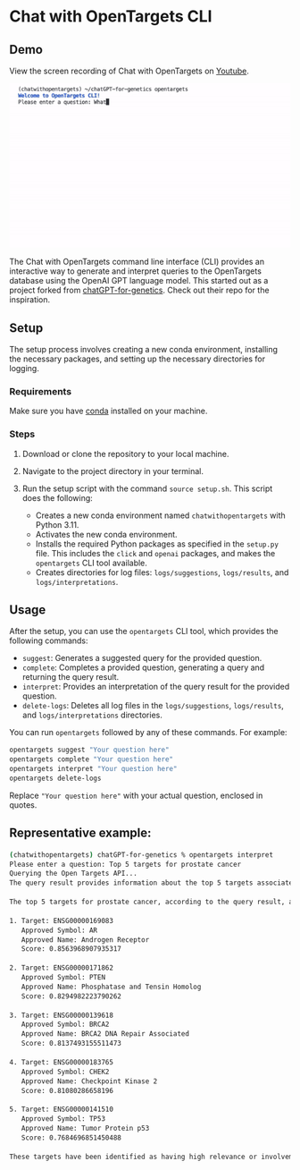 # Chat with OpenTargets CLI

## Demo

View the screen recording of Chat with OpenTargets on [Youtube](https://www.youtube.com/watch?v=kAf7GuBpOAU).

[![Screen Recording of Chat with OpenTargets](resources/chatwithopentargets.gif)](https://www.youtube.com/watch?v=kAf7GuBpOAU "Screen Recording of Chat with OpenTargets")



The Chat with OpenTargets command line interface (CLI) provides an interactive way to generate and interpret queries to the OpenTargets database using the OpenAI GPT language model. This started out as a project forked from [chatGPT-for-genetics](https://github.com/cx0/chatGPT-for-genetics). Check out their repo for the inspiration. 

## Setup

The setup process involves creating a new conda environment, installing the necessary packages, and setting up the necessary directories for logging.

### Requirements

Make sure you have [conda](https://docs.conda.io/projects/conda/en/latest/user-guide/install/) installed on your machine.

### Steps

1. Download or clone the repository to your local machine.

2. Navigate to the project directory in your terminal.

3. Run the setup script with the command `source setup.sh`. This script does the following:

    - Creates a new conda environment named `chatwithopentargets` with Python 3.11.
    - Activates the new conda environment.
    - Installs the required Python packages as specified in the `setup.py` file. This includes the `click` and `openai` packages, and makes the `opentargets` CLI tool available.
    - Creates directories for log files: `logs/suggestions`, `logs/results`, and `logs/interpretations`.

## Usage

After the setup, you can use the `opentargets` CLI tool, which provides the following commands:

- `suggest`: Generates a suggested query for the provided question.
- `complete`: Completes a provided question, generating a query and returning the query result.
- `interpret`: Provides an interpretation of the query result for the provided question.
- `delete-logs`: Deletes all log files in the `logs/suggestions`, `logs/results`, and `logs/interpretations` directories.

You can run `opentargets` followed by any of these commands. For example:

```bash
opentargets suggest "Your question here"
opentargets complete "Your question here"
opentargets interpret "Your question here"
opentargets delete-logs
```

Replace `"Your question here"` with your actual question, enclosed in quotes.

## Representative example:

```bash
(chatwithopentargets) chatGPT-for-genetics % opentargets interpret
Please enter a question: Top 5 targets for prostate cancer
Querying the Open Targets API...
The query result provides information about the top 5 targets associated with prostate cancer. Each target is represented by its unique identifier (id), approved symbol, and approved name. The targets are ranked based on their scores, which indicate their relevance or significance in relation to prostate cancer.

The top 5 targets for prostate cancer, according to the query result, are as follows:

1. Target: ENSG00000169083
   Approved Symbol: AR
   Approved Name: Androgen Receptor
   Score: 0.8563968907935317

2. Target: ENSG00000171862
   Approved Symbol: PTEN
   Approved Name: Phosphatase and Tensin Homolog
   Score: 0.8294982223790262

3. Target: ENSG00000139618
   Approved Symbol: BRCA2
   Approved Name: BRCA2 DNA Repair Associated
   Score: 0.8137493155511473

4. Target: ENSG00000183765
   Approved Symbol: CHEK2
   Approved Name: Checkpoint Kinase 2
   Score: 0.81080286658196

5. Target: ENSG00000141510
   Approved Symbol: TP53
   Approved Name: Tumor Protein p53
   Score: 0.7684696851450488

These targets have been identified as having high relevance or involvement in prostate cancer based on their scores. Researchers and medical professionals can further investigate these targets to understand their role in the development, progression, and treatment of prostate cancer.
```